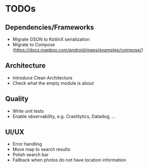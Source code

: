 # TODOs

## Dependencies/Frameworks

- Migrate GSON to KotlinX serialization
- Migrate to Compose (https://docs.mapbox.com/android/maps/examples/compose/)

## Architecture

- Introduce Clean Architecture
- Check what the empty module is about

## Quality

- Write unit tests
- Enable observability, e.g. Crashlytics, Datadog, ...

## UI/UX

- Error handling
- Move map to search results
- Polish search bar
- Fallback when photos do not have location information